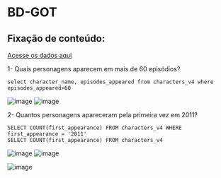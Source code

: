 # BD-GOT

## Fixação de conteúdo:

[Acesse os dados aqui](https://drive.google.com/drive/folders/1vWOXld-1rxQsFj0_QhtEpaAvD0Fbwefx)

1- Quais personagens aparecem em mais de 60 episódios?
```
select character_name, episodes_appeared from characters_v4 where episodes_appeared>60
```

![image](https://user-images.githubusercontent.com/112867913/216460964-f01b2c79-614b-4a52-81ed-9f1b3f64589f.png)
![image](https://user-images.githubusercontent.com/112867913/216462112-e7d0acca-be9b-42b1-861d-a6141487438a.png)


2- Quantos personagens apareceram pela primeira vez em 2011?
```
SELECT COUNT(first_appearance) FROM characters_v4 WHERE first_appearance = '2011'
SELECT COUNT(first_appearance) FROM characters_v4
```
![image](https://user-images.githubusercontent.com/112867913/216464829-3414d19b-ea3d-4114-bfc9-1aaab2561a41.png)
![image](https://user-images.githubusercontent.com/112867913/216466236-e86731ab-0463-411d-a3d6-2db27ff3937e.png)

![image](https://user-images.githubusercontent.com/112867913/216471795-a5fc224e-36b5-449e-9205-6724015e6807.png)


